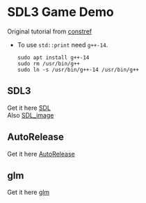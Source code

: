 # SDL3 Game Demo

Original tutorial from [constref](https://www.youtube.com/watch?v=Wu2g-N5Z78Y)

- To use `std::print` need `g++-14`.
  ```shell
  sudo apt install g++-14
  sudo rm /usr/bin/g++
  sudo ln -s /usr/bin/g++-14 /usr/bin/g++
  ```

## SDL3

Get it here [SDL](https://github.com/libsdl-org/SDL)  
Also [SDL_image](https://github.com/libsdl-org/SDL_image)

## AutoRelease

Get it here [AutoRelease](https://github.com/brccabral/Cpp_AutoRelease)

## glm

Get it here [glm](https://github.com/g-truc/glm)  
